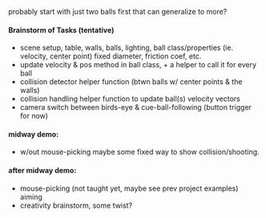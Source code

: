 probably start with just two balls first that can generalize to more?

#### Brainstorm of Tasks (tentative)

- scene setup, table, walls, balls, lighting, ball class/properties (ie. velocity, center point) fixed diameter, friction coef, etc.
- update velocity & pos method in ball class, + a helper to call it for every ball
- collision detector helper function (btwn balls w/ center points & the walls)
- collision handling helper function to update ball(s) velocity vectors
- camera switch between birds-eye & cue-ball-following (button trigger for now)

#### midway demo: 
- w/out mouse-picking maybe some fixed way to show collision/shooting. 

#### after midway demo:
- mouse-picking (not taught yet, maybe see prev project examples) aiming
- creativity brainstorm, some twist?